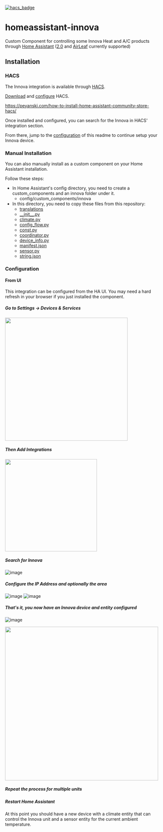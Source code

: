 [![hacs_badge](https://img.shields.io/badge/HACS-Default-41BDF5.svg?style=for-the-badge)](https://github.com/hacs/integration)

# homeassistant-innova

Custom Component for controlling some Innova Heat and A/C products through [Home Assistant](https://www.home-assistant.io/) ([2.0](https://www.innovaenergie.com/prodotti/climatizzatore-senza-unita-esterna/2.0-verticale/) and [AirLeaf](https://www.innovaenergie.com/prodotti/fancoils/airleaf/) currently supported)

## Installation

### HACS

The Innova integration is available through [HACS](https://hacs.xyz/).

[Download](https://hacs.xyz/docs/setup/prerequisites) and [configure](https://hacs.xyz/docs/configuration/basic) HACS. 

https://peyanski.com/how-to-install-home-assistant-community-store-hacs/

Once installed and configured, you can search for the Innova in HACS' integration section.

From there, jump to the [configuration](#configuration) of this readme to continue setup your Innova device.

### Manual Installation

You can also manually install as a custom component on your Home Assistant installation.

Follow these steps:

* In Home Assistant's config directory, you need to create a custom_components and an innova folder under it.
  * config/custom_components/innova
* In this directory, you need to copy these files from this repository:
  * [translations](custom_components/innova/translations/)
  * [\_\_init\_\_.py](custom_components/innova/__init__.py)
  * [climate.py](custom_components/innova/climate.py)
  * [config_flow.py](custom_components/innova/config_flow.py)
  * [const.py](custom_components/innova/const.py)
  * [coordinator.py](custom_components/innova/coordinator.py)
  * [device_info.py](custom_components/innova/device_info.py)
  * [manifest.json](custom_components/innova/manifest.json)
  * [sensor.py](custom_components/innova/sensor.py)
  * [string.json](custom_components/innova/string.json)

### Configuration

#### From UI
This integration can be configured from the HA UI. You may need a hard refresh in your browser if you just installed the component.

##### Go to Settings -> Devices & Services

<img src="https://user-images.githubusercontent.com/2893453/169904177-26647057-da76-4aea-b69b-54ffc736fe0c.png" width="400"/>

##### Then Add Integrations
<img src="https://user-images.githubusercontent.com/2893453/169904299-b64b0d2b-889c-4efe-b9de-46f64d0fe210.png" width="300"/>

##### Search for Innova
![image](https://user-images.githubusercontent.com/2893453/169904659-202e9d07-19ca-4b98-a30c-d83678394221.png)

##### Configure the IP Address and optionally the area 
![image](https://user-images.githubusercontent.com/2893453/169904756-59319900-ce0c-41ec-8fdd-66861758b090.png)
![image](https://user-images.githubusercontent.com/2893453/169904861-43500d8f-3365-459c-b9e7-f3fd7efe5bd9.png)
##### That's it, you now have an Innova device and entity configured
![image](https://user-images.githubusercontent.com/2893453/169904968-11df645f-d3c1-4000-9219-6fd9ac8d68e8.png)

<img src="https://user-images.githubusercontent.com/2893453/169905005-c2ada883-ca09-440e-9cc4-7e5a9630cb64.png" width="500"/>

##### Repeat the process for multiple units

##### Restart Home Assistant


At this point you should have a new device with a climate entity that can control the Innova unit and a sensor entity for the current ambient temperature.
